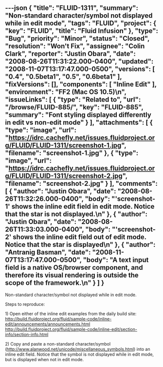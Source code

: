 ---json
{
  "title": "FLUID-1311",
  "summary": "Non-standard character/symbol not displayed while in edit mode",
  "tags": "FLUID",
  "project": {
    "key": "FLUID",
    "title": "Fluid Infusion"
  },
  "type": "Bug",
  "priority": "Minor",
  "status": "Closed",
  "resolution": "Won't Fix",
  "assignee": "Colin Clark",
  "reporter": "Justin Obara",
  "date": "2008-08-26T11:31:22.000-0400",
  "updated": "2008-11-07T13:17:47.000-0500",
  "versions": [
    "0.4",
    "0.5beta1",
    "0.5",
    "0.6beta1"
  ],
  "fixVersions": [],
  "components": [
    "Inline Edit"
  ],
  "environment": "FF2 (Mac OS 10.5)\n",
  "issueLinks": [
    {
      "type": "Related to",
      "url": "/browse/FLUID-885/",
      "key": "FLUID-885",
      "summary": "Font styling displayed differently in edit vs non-edit mode"
    }
  ],
  "attachments": [
    {
      "type": "image",
      "url": "https://idrc.cachefly.net/issues.fluidproject.org/FLUID/FLUID-1311/screenshot-1.jpg",
      "filename": "screenshot-1.jpg"
    },
    {
      "type": "image",
      "url": "https://idrc.cachefly.net/issues.fluidproject.org/FLUID/FLUID-1311/screenshot-2.jpg",
      "filename": "screenshot-2.jpg"
    }
  ],
  "comments": [
    {
      "author": "Justin Obara",
      "date": "2008-08-26T11:32:26.000-0400",
      "body": "'screenshot-1' shows the inline edit field in edit mode. Notice that the star is not displayed.\n"
    },
    {
      "author": "Justin Obara",
      "date": "2008-08-26T11:33:03.000-0400",
      "body": "'screenshot-2' shows the inline edit field out of edit mode. Notice that the star is displayed\n"
    },
    {
      "author": "Antranig Basman",
      "date": "2008-11-07T13:17:47.000-0500",
      "body": "A text input field is a native OS/browser component, and therefore its visual rendering is outside the scope of the framework.\n"
    }
  ]
}
---
Non-standard character/symbol not displayed while in edit mode.

Steps to reproduce:

1\) Open either of the inline edit examples from the daily build site:\
<http://build.fluidproject.org/fluid/sample-code/inline-edit/announcements/announcements.html>\
<http://build.fluidproject.org/fluid/sample-code/inline-edit/section-info/section-info.html>

2\) Copy and paste a non-standard character/symbol (<http://www.alanwood.net/unicode/miscellaneous_symbols.html>) into an inline edit field. Notice that the symbol is not displayed while in edit mode, but is displayed when not in edit mode.

        